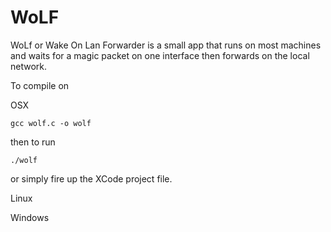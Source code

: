 WoLF
====
WoLf or Wake On Lan Forwarder is a small app that runs on most machines and waits for a 
magic packet on one interface then forwards on the local network.

To compile on

OSX 

`gcc wolf.c -o wolf`
    
then to run

`./wolf`
    
or simply fire up the XCode project file.

Linux

Windows


